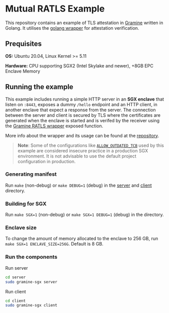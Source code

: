 # Mutual RATLS Example

This repository contains an example of TLS attestation in [Gramine](https://gramine.readthedocs.io/en/stable/) written in Golang. It utilises the [golang wrapper](https://github.com/konvera/gramine-ratls-golang) for attestation verification.

## Prequisites

**OS:** Ubuntu 20.04, Linux Kernel >= 5.11

**Hardware:** CPU supporting SGX2 (Intel Skylake and newer), +8GB EPC Enclave Memory

## Running the example

This example includes running a simple HTTP server in an **SGX enclave** that listen on `:8443`, exposes a dummy `/hello` endpoint and an HTTP client, in another enclave that expect a response from the server. The connection between the server and client is secured by TLS where the certificates are generated when the enclave is started and is verifed by the receiver using the [Gramine RATLS wrapper](https://github.com/konvera/gramine-ratls-golang/blob/main/gramine_ratls.go#L193) exposed function.

More info about the wrapper and its usage can be found at the [repository](https://github.com/konvera/gramine-ratls-golang).

> **Note**: Some of the configurations like [`ALLOW_OUTDATED_TCB`](./client/Makefile#18) used by this example are considered insecure practice in a production SGX environment. It is not advisable to use the default project configuration in production.

### Generating manifest

Run `make` (non-debug) or `make DEBUG=1` (debug) in the [server](./server/) and [client](./client/) directory.

### Building for SGX

Run `make SGX=1` (non-debug) or `make SGX=1 DEBUG=1` (debug) in the directory.

### Enclave size

To change the amount of memory allocated to the enclave to 256 GB, run `make SGX=1 ENCLAVE_SIZE=256G`. Default is 8 GB.

### Run the components

Run server

```bash
cd server
sudo gramine-sgx server
```

Run client

```bash
cd client
sudo gramine-sgx client
```
